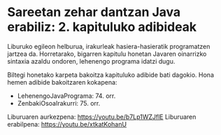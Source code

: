 # Sareetan zehar dantzan Java erabiliz: 2. kapituluko adibideak
Liburuko egileon helburua, irakurleak hasiera-hasieratik programatzen jartzea da. Horretarako, bigarren kapitulu honetan Javaren oinarrizko sintaxia azaldu ondoren, lehenengo programa idatzi dugu.


Biltegi honetako karpeta bakoitza kapituluko adibide bati dagokio. Hona hemen adibide bakoitzaren kokapena:

- LehenengoJavaPrograma: 74. orr.
- ZenbakiOsoaIrakurri: 75. orr.

Liburuaren aurkezpena: https://youtu.be/b7Lp1WZJflE
Liburuaren erabilpena: https://youtu.be/xtkatKohanU
